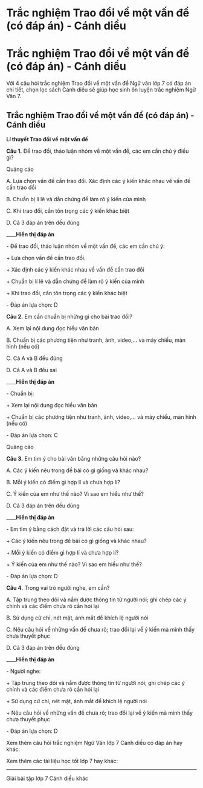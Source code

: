 # Trắc nghiệm Trao đổi về một vấn đề (có đáp án) - Cánh diều

# Trắc nghiệm Trao đổi về một vấn đề (có đáp án) - Cánh diều

Với 4 câu hỏi trắc nghiệm Trao đổi về một vấn đề Ngữ văn lớp 7 có đáp án chi tiết, chọn lọc sách Cánh diều sẽ giúp học sinh ôn luyện trắc nghiệm Ngữ Văn 7.

## Trắc nghiệm Trao đổi về một vấn đề (có đáp án) - Cánh diều

**Lí thuyết Trao đổi về một vấn đề**

**Câu 1.** Để trao đổi, thảo luận nhóm về một vấn đề, các em cần chú ý điều gì?

Quảng cáo

A. Lựa chọn vấn đề cần trao đổi. Xác định các ý kiến khác nhau về vấn đề cần trao đổi

B. Chuẩn bị lí lẽ và dẫn chứng để làm rõ ý kiến của mình

C. Khi trao đổi, cần tôn trọng các ý kiến khác biệt

D. Cả 3 đáp án trên đều đúng

____**Hiển thị đáp án**

\- Để trao đổi, thảo luận nhóm về một vấn đề, các em cần chú ý:

\+ Lựa chọn vấn đề cần trao đổi. 

\+ Xác định các ý kiến khác nhau về vấn đề cần trao đổi

\+ Chuẩn bị lí lẽ và dẫn chứng để làm rõ ý kiến của mình

\+ Khi trao đổi, cần tôn trọng các ý kiến khác biệt

\- Đáp án lựa chọn: D

**Câu 2.** Em cần chuẩn bị những gì cho bài trao đổi?

A. Xem lại nội dung đọc hiểu văn bản

B. Chuẩn bị các phương tiện như tranh, ảnh, video,… và máy chiếu, màn hình (nếu có)

C. Cả A và B đều đúng

D. Cả A và B đều sai

____**Hiển thị đáp án**

\- Chuẩn bị:

\+ Xem lại nội dung đọc hiểu văn bản

\+ Chuẩn bị các phương tiện như tranh, ảnh, video,… và máy chiếu, màn hình (nếu có)

\- Đáp án lựa chọn: C

Quảng cáo

**Câu 3.** Em tìm ý cho bài văn bằng những câu hỏi nào?

A. Các ý kiến nêu trong đề bài có gì giống và khác nhau?

B. Mỗi ý kiến có điểm gì hợp lí và chưa hợp lí?

C. Ý kiến của em như thế nào? Vì sao em hiểu như thế?

D. Cả 3 đáp án trên đều đúng

____**Hiển thị đáp án**

\- Em tìm ý bằng cách đặt và trả lời các câu hỏi sau:

\+ Các ý kiến nêu trong đề bài có gì giống và khác nhau?

\+ Mỗi ý kiến có điểm gì hợp lí và chưa hợp lí?

\+ Ý kiến của em như thế nào? Vì sao em hiểu như thế?

\- Đáp án lựa chọn: D

**Câu 4.** Trong vai trò người nghe, em cần?

A. Tập trung theo dõi và nắm được thông tin từ người nói; ghi chép các ý chính và các điểm chưa rõ cần hỏi lại

B. Sử dụng cử chỉ, nét mặt, ánh mắt để khích lệ người nói

C. Nêu câu hỏi về những vấn đề chưa rõ; trao đổi lại về ý kiến mà mình thấy chưa thuyết phục

D. Cả 3 đáp án trên đều đúng

____**Hiển thị đáp án**

\- Người nghe:

\+ Tập trung theo dõi và nắm được thông tin từ người nói; ghi chép các ý chính và các điểm chưa rõ cần hỏi lại

\+ Sử dụng cử chỉ, nét mặt, ánh mắt để khích lệ người nói

\+ Nêu câu hỏi về những vấn đề chưa rõ; trao đổi lại về ý kiến mà mình thấy chưa thuyết phục

\- Đáp án lựa chọn: D

Xem thêm câu hỏi trắc nghiệm Ngữ Văn lớp 7 Cánh diều có đáp án hay khác:

Xem thêm các tài liệu học tốt lớp 7 hay khác:

* * *

Giải bài tập lớp 7 Cánh diều khác
